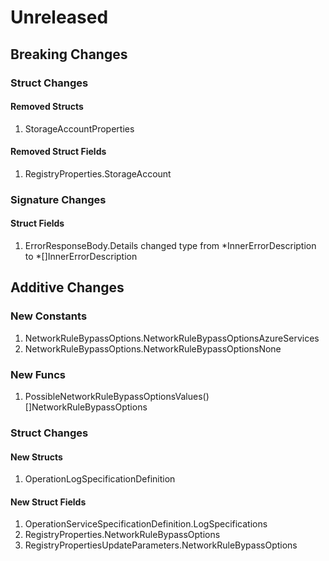 # Unreleased

## Breaking Changes

### Struct Changes

#### Removed Structs

1. StorageAccountProperties

#### Removed Struct Fields

1. RegistryProperties.StorageAccount

### Signature Changes

#### Struct Fields

1. ErrorResponseBody.Details changed type from *InnerErrorDescription to *[]InnerErrorDescription

## Additive Changes

### New Constants

1. NetworkRuleBypassOptions.NetworkRuleBypassOptionsAzureServices
1. NetworkRuleBypassOptions.NetworkRuleBypassOptionsNone

### New Funcs

1. PossibleNetworkRuleBypassOptionsValues() []NetworkRuleBypassOptions

### Struct Changes

#### New Structs

1. OperationLogSpecificationDefinition

#### New Struct Fields

1. OperationServiceSpecificationDefinition.LogSpecifications
1. RegistryProperties.NetworkRuleBypassOptions
1. RegistryPropertiesUpdateParameters.NetworkRuleBypassOptions
